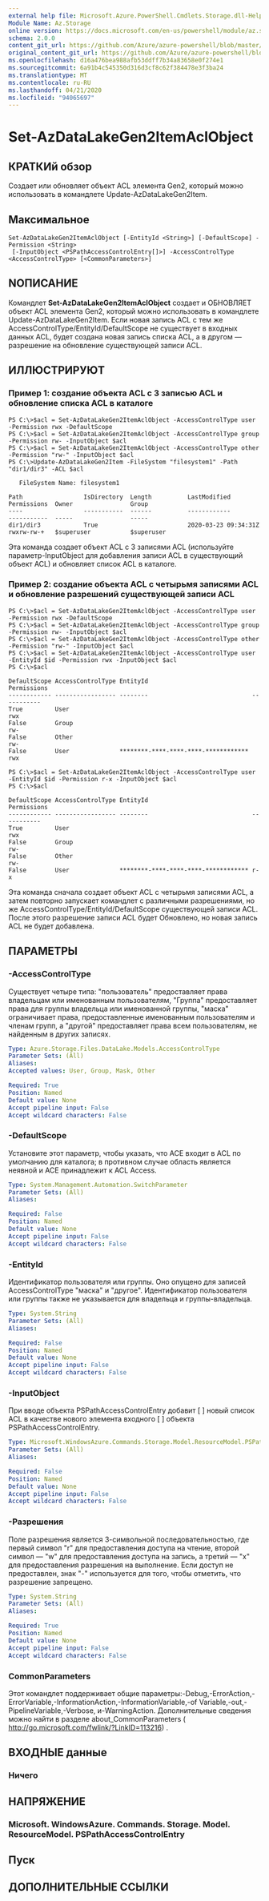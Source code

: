 ```yaml
---
external help file: Microsoft.Azure.PowerShell.Cmdlets.Storage.dll-Help.xml
Module Name: Az.Storage
online version: https://docs.microsoft.com/en-us/powershell/module/az.storage/set-azdatalakegen2itemaclobject
schema: 2.0.0
content_git_url: https://github.com/Azure/azure-powershell/blob/master/src/Storage/Storage.Management/help/Set-AzDataLakeGen2ItemACLObject.md
original_content_git_url: https://github.com/Azure/azure-powershell/blob/master/src/Storage/Storage.Management/help/Set-AzDataLakeGen2ItemACLObject.md
ms.openlocfilehash: d16a476bea988afb53ddff7b34a83658e0f274e1
ms.sourcegitcommit: 6a91b4c545350d316d3cf8c62f384478e3f3ba24
ms.translationtype: MT
ms.contentlocale: ru-RU
ms.lasthandoff: 04/21/2020
ms.locfileid: "94065697"
---
```

# Set-AzDataLakeGen2ItemAclObject

## КРАТКИй обзор
Создает или обновляет объект ACL элемента Gen2, который можно использовать в командлете Update-AzDataLakeGen2Item.

## Максимальное

```
Set-AzDataLakeGen2ItemAclObject [-EntityId <String>] [-DefaultScope] -Permission <String>
 [-InputObject <PSPathAccessControlEntry[]>] -AccessControlType <AccessControlType> [<CommonParameters>]
```

## NОПИСАНИЕ
Командлет **Set-AzDataLakeGen2ItemAclObject** создает и ОБНОВЛЯЕТ объект ACL элемента Gen2, который можно использовать в командлете Update-AzDataLakeGen2Item.
Если новая запись ACL с тем же AccessControlType/EntityId/DefaultScope не существует в входных данных ACL, будет создана новая запись списка ACL, а в другом — разрешение на обновление существующей записи ACL.

## ИЛЛЮСТРИРУЮТ

### Пример 1: создание объекта ACL с 3 записью ACL и обновление списка ACL в каталоге
```
PS C:\>$acl = Set-AzDataLakeGen2ItemAclObject -AccessControlType user -Permission rwx -DefaultScope
PS C:\>$acl = Set-AzDataLakeGen2ItemAclObject -AccessControlType group -Permission rw- -InputObject $acl 
PS C:\>$acl = Set-AzDataLakeGen2ItemAclObject -AccessControlType other -Permission "rw-" -InputObject $acl
PS C:\>Update-AzDataLakeGen2Item -FileSystem "filesystem1" -Path "dir1/dir3" -ACL $acl

   FileSystem Name: filesystem1

Path                 IsDirectory  Length          LastModified         Permissions  Owner                Group               
----                 -----------  ------          ------------         -----------  -----                -----               
dir1/dir3            True                         2020-03-23 09:34:31Z rwxrw-rw-+   $superuser           $superuser
```

Эта команда создает объект ACL с 3 записями ACL (используйте параметр-InputObject для добавления записи ACL в существующий объект ACL) и обновляет список ACL в каталоге.

### Пример 2: создание объекта ACL с четырьмя записями ACL и обновление разрешений существующей записи ACL
```
PS C:\>$acl = Set-AzDataLakeGen2ItemAclObject -AccessControlType user -Permission rwx -DefaultScope
PS C:\>$acl = Set-AzDataLakeGen2ItemAclObject -AccessControlType group -Permission rw- -InputObject $acl 
PS C:\>$acl = Set-AzDataLakeGen2ItemAclObject -AccessControlType other -Permission "rw-" -InputObject $acl
PS C:\>$acl = Set-AzDataLakeGen2ItemAclObject -AccessControlType user -EntityId $id -Permission rwx -InputObject $acl 
PS C:\>$acl

DefaultScope AccessControlType EntityId                             Permissions
------------ ----------------- --------                             -----------
True         User                                                   rwx        
False        Group                                                  rw-        
False        Other                                                  rw-        
False        User              ********-****-****-****-************ rwx        

PS C:\>$acl = Set-AzDataLakeGen2ItemAclObject -AccessControlType user -EntityId $id -Permission r-x -InputObject $acl 
PS C:\>$acl  

DefaultScope AccessControlType EntityId                             Permissions
------------ ----------------- --------                             -----------
True         User                                                   rwx        
False        Group                                                  rw-        
False        Other                                                  rw-        
False        User              ********-****-****-****-************ r-x
```

Эта команда сначала создает объект ACL с четырьмя записями ACL, а затем повторно запускает командлет с различными разрешениями, но же AccessControlType/EntityId/DefaultScope существующей записи ACL.
После этого разрешение записи ACL будет Обновлено, но новая запись ACL не будет добавлена.

## ПАРАМЕТРЫ

### -AccessControlType
Существует четыре типа: "пользователь" предоставляет права владельцам или именованным пользователям, "Группа" предоставляет права для группы владельца или именованной группы, "маска" ограничивает права, предоставленные именованным пользователям и членам групп, а "другой" предоставляет права всем пользователям, не найденным в других записях.

```yaml
Type: Azure.Storage.Files.DataLake.Models.AccessControlType
Parameter Sets: (All)
Aliases:
Accepted values: User, Group, Mask, Other

Required: True
Position: Named
Default value: None
Accept pipeline input: False
Accept wildcard characters: False
```

### -DefaultScope
Установите этот параметр, чтобы указать, что ACE входит в ACL по умолчанию для каталога; в противном случае область является неявной и ACE принадлежит к ACL Access.

```yaml
Type: System.Management.Automation.SwitchParameter
Parameter Sets: (All)
Aliases:

Required: False
Position: Named
Default value: None
Accept pipeline input: False
Accept wildcard characters: False
```

### -EntityId
Идентификатор пользователя или группы.
Оно опущено для записей AccessControlType "маска" и "другое".
Идентификатор пользователя или группы также не указывается для владельца и группы-владельца.

```yaml
Type: System.String
Parameter Sets: (All)
Aliases:

Required: False
Position: Named
Default value: None
Accept pipeline input: False
Accept wildcard characters: False
```

### -InputObject
При вводе объекта PSPathAccessControlEntry добавит \[ \] новый список ACL в качестве нового элемента входного \[ \] объекта PSPathAccessControlEntry.

```yaml
Type: Microsoft.WindowsAzure.Commands.Storage.Model.ResourceModel.PSPathAccessControlEntry[]
Parameter Sets: (All)
Aliases:

Required: False
Position: Named
Default value: None
Accept pipeline input: False
Accept wildcard characters: False
```

### -Разрешения
Поле разрешения является 3-символьной последовательностью, где первый символ "r" для предоставления доступа на чтение, второй символ — "w" для предоставления доступа на запись, а третий — "x" для предоставления разрешения на выполнение.
Если доступ не предоставлен, знак "-" используется для того, чтобы отметить, что разрешение запрещено.

```yaml
Type: System.String
Parameter Sets: (All)
Aliases:

Required: True
Position: Named
Default value: None
Accept pipeline input: False
Accept wildcard characters: False
```

### CommonParameters
Этот командлет поддерживает общие параметры:-Debug,-ErrorAction,-ErrorVariable,-InformationAction,-InformationVariable,-of Variable,-out,-PipelineVariable,-Verbose, и-WarningAction. Дополнительные сведения можно найти в разделе about_CommonParameters ( http://go.microsoft.com/fwlink/?LinkID=113216) .

## ВХОДНЫЕ данные

### Ничего

## НАПРЯЖЕНИЕ

### Microsoft. WindowsAzure. Commands. Storage. Model. ResourceModel. PSPathAccessControlEntry

## Пуск

## ДОПОЛНИТЕЛЬНЫЕ ССЫЛКИ
